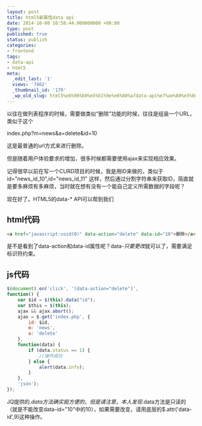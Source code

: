 ```yaml
---
layout: post
title: html5新属性data api
date: 2014-10-08 10:58:44.000000000 +08:00
type: post
published: true
status: publish
categories:
- frontend
tags:
- data-api
- html5
meta:
  _edit_last: '1'
  views: '7462'
  _thumbnail_id: '179'
  _wp_old_slug: html5%e6%96%b0%e5%b1%9e%e6%80%a7data-api%e7%ae%80%e5%8d%95%e4%bd%bf%e7%94%a8
---
```

以往在做列表程序的时候，需要做类似“删除”功能的时候，往往是组装一个URL，类似于这个

index.php?m=news&a=delete&id=10

这是最普通的url方式来进行删除。

但是随着用户体验要求的增加，很多时候都需要使用ajax来实现相应效果。

记得很早以前在写一个CURD项目的时候，我是用ID来做的，类似于 id="news_id_10",id="news_id_11" 这样，然后通过分割字符串来获取ID，简直就是要多麻烦有多麻烦，当时就在想有没有一个能自己定义所需数据的字段呢？

现在好了。HTML5的data-* API可以帮到我们

## html代码

```html
<a href="javascript:void(0)" data-action="delete" data-id="10">删除</a>
```

是不是看到了data-action和data-id属性呢？data-*只要更改*就可以了，需要满足标识符约束。
## js代码

```javascript
$(document).on('click', '[data-action="delete"]',
function() {
    var $id = $(this).data("id");
    var $this = $(this);
    ajax && ajax.abort();
    ajax = $.get('index.php', {
        id: $id,
        m: 'news',
        a: 'delete'
    },
    function(data) {
        if (data.status == 1) {
            //操作成功
        } else {
            alert(data.info);
        }
    },
    'json');
});
```

JQ提供的$.data方法确实挺方便的，但是请注意，本人发现$.data方法是只读的（就是不能改变data-id="10"中的10），如果需要改变，请用底层的$.attr('data-id',9)这种操作。